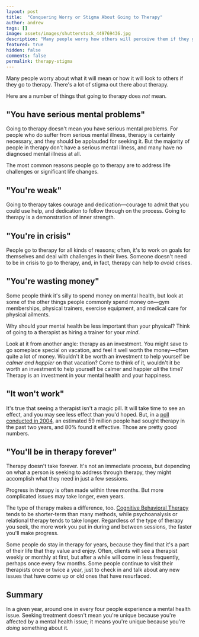 ```yaml
---
layout: post
title:  "Conquering Worry or Stigma About Going to Therapy"
author: andrew
tags: []
image: assets/images/shutterstock_449769436.jpg
description: "Many people worry how others will perceive them if they go to therapy. Here are a number of things that going to therapy doesn't mean."
featured: true
hidden: false
comments: false
permalink: therapy-stigma
---
```


Many people worry about what it will mean or how it will look to others if they go to therapy. There's a lot of stigma out there about therapy.

Here are a number of things that going to therapy does _not_ mean.

## "You have serious mental problems"
Going to therapy doesn't mean you have serious mental problems. For people who do suffer from serious mental illness, therapy is certainly necessary, and they should be applauded for seeking it. But the majority of people in therapy don't have a serious mental illness, and many have no diagnosed mental illness at all.

The most common reasons people go to therapy are to address life challenges or significant life changes.

## "You're weak"
Going to therapy takes courage and dedication—courage to admit that you could use help, and dedication to follow through on the process. Going to therapy is a demonstration of inner strength.

## "You're in crisis"
People go to therapy for all kinds of reasons; often, it's to work on goals for themselves and deal with challenges in their lives. Someone doesn't need to be in crisis to go to therapy, and, in fact, therapy can help to _avoid_ crises.

## "You're wasting money"
Some people think it's silly to spend money on mental health, but look at some of the other things people commonly spend money on—gym memberships, physical trainers, exercise equipment, and medical care for physical ailments.

Why should your mental health be less important than your physical? Think of going to a therapist as hiring a trainer for your _mind_.

Look at it from another angle: therapy as an investment. You might save to go someplace special on vacation, and feel it well worth the money—often quite a lot of money. Wouldn't it be worth an investment to help yourself be _calmer and happier_ on that vacation? Come to think of it, wouldn't it be worth an investment to help yourself be calmer and happier _all_ the time? Therapy is an investment in your mental health and your happiness.

## "It won't work"
It's true that seeing a therapist isn't a magic pill. It will take time to see an effect, and you may see less effect than you'd hoped. But, in a [poll conducted in 2004](http://www.apa.org/monitor/julaug04/survey.aspx), an estimated 59 million people had sought therapy in the past two years, and 80% found it effective. Those are pretty good numbers.

## "You'll be in therapy forever"
Therapy doesn't take forever. It's not an immediate process, but depending on what a person is seeking to address through therapy, they might accomplish what they need in just a few sessions.

Progress in therapy is often made within three months. But more complicated issues may take longer, even years.

The type of therapy makes a difference, too. [Cognitive Behavioral Therapy](https://www.uplift.app/blog/what-is-cognitive-behavioral-therapy) tends to be shorter-term than many methods, while psychoanalysis or relational therapy tends to take longer. Regardless of the type of therapy you seek, the more work you put in during and between sessions, the faster you'll make progress.

Some people do stay in therapy for years, because they find that it's a part of their life that they value and enjoy. Often, clients will see a therapist weekly or monthly at first, but after a while will come in less frequently, perhaps once every few months. Some people continue to visit their therapists once or twice a year, just to check in and talk about any new issues that have come up or old ones that have resurfaced.

## Summary
In a given year, around one in every four people experience a mental health issue. Seeking treatment doesn't mean you're unique because you're affected by a mental health issue; it means you're unique because you're _doing_ something about it.
